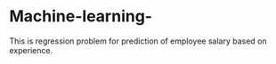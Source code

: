 # Machine-learning-
This is regression problem for prediction of employee salary based on  experience.
